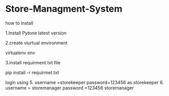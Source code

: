 # Store-Managment-System
how to install

1.Install Pytone latest version

2.create viurtual environment

   virtualenv env
	
3.install requirment.txt file

   pip install -r requirmet.txt
	
login using
5.  username =storekeeper password=123456 as storekeeper
6.             username = storemanager password =123456 storemanager
               

